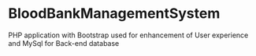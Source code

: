 # BloodBankManagementSystem
PHP application with Bootstrap used for enhancement of User experience and MySql for Back-end database 
